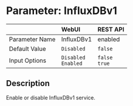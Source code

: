 # Parameter: InfluxDBv1

|                   | WebUI               | REST API
|:---               |:---                 |:----
| Parameter Name    | InfluxDBv1          | enabled
| Default Value     | `Disabled`          | `false`
| Input Options     | `Disabled`<br>`Enabled` | `false`<br>`true` 


## Description

Enable or disable InfluxDBv1 service.
